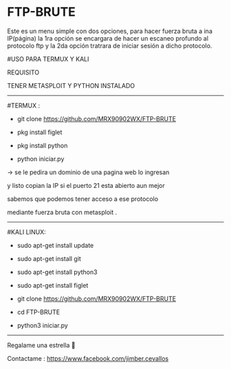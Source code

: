 # FTP-BRUTE
Este es un menu simple con dos opciones, para hacer fuerza bruta a ina IP(página) la 1ra opción se encargara de hacer un escaneo profundo al protocolo ftp y la 2da opción tratrara de iniciar sesión a dicho protocolo.

#USO PARA TERMUX Y KALI

REQUISITO 

TENER METASPLOIT Y PYTHON INSTALADO
*****

#TERMUX :

- git clone https://github.com/MRX90902WX/FTP-BRUTE

- pkg install figlet

- pkg install python

- python iniciar.py

-> se le pedira un dominio de una pagina web lo ingresan

y listo copian la IP si el puerto 21 esta abierto aun mejor

sabemos que podemos tener acceso a ese protocolo 

mediante fuerza bruta con metasploit .

*****
#KALI LINUX:

- sudo apt-get install update 

- sudo apt-get install git

- sudo apt-get install python3 

- sudo apt-get install figlet

- git clone https://github.com/MRX90902WX/FTP-BRUTE

- cd FTP-BRUTE 

- python3 iniciar.py

*****
Regalame una estrella 🌟 

Contactame : https://www.facebook.com/jimber.cevallos


